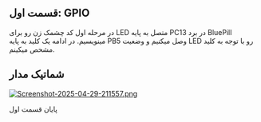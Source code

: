## قسمت اول: GPIO

در مرحله اول کد چشمک زن رو برای LED متصل به پایه PC13 در برد BluePill مینویسیم.
در ادامه یک کلید به پایه PB5 وصل میکنیم و وضعیت LED رو با توجه به کلید مشحص میکینم.

## شماتیک مدار

[![Screenshot-2025-04-29-211557.png](https://i.postimg.cc/J4vqmQBS/Screenshot-2025-04-29-211557.png)](https://postimg.cc/1f06rwBK)

پایان قسمت اول
